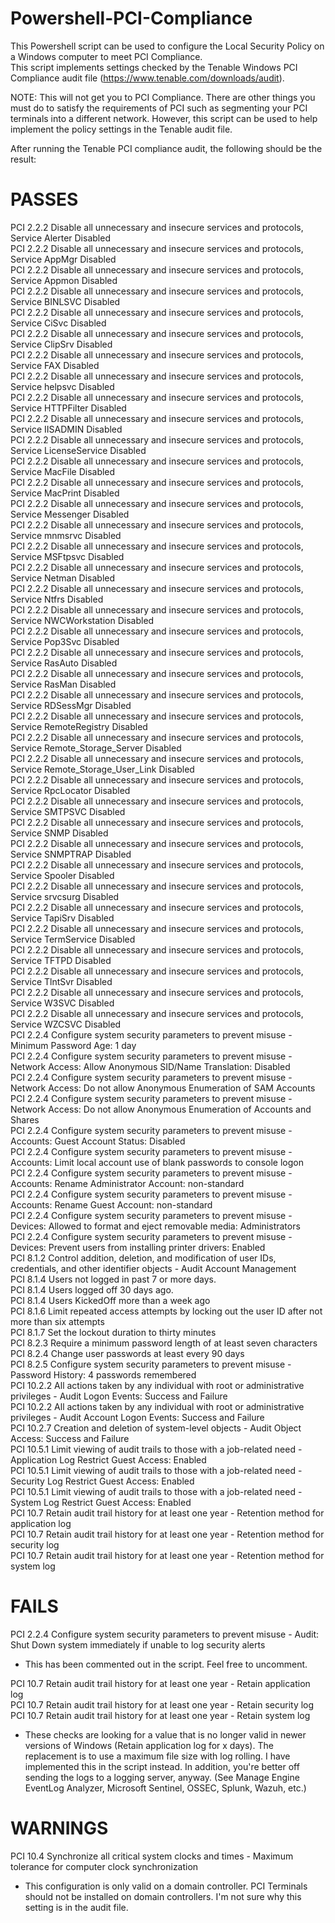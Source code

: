# Powershell-PCI-Compliance
This Powershell script can be used to configure the Local Security Policy on a Windows computer to meet PCI Compliance.  
This script implements settings checked by the Tenable Windows PCI Compliance audit file (https://www.tenable.com/downloads/audit).  

NOTE: This will not get you to PCI Compliance. There are other things you must do to satisfy the requirements of PCI such as segmenting your PCI terminals into a different network. However, this script can be used to help implement the policy settings in the Tenable audit file. 

After running the Tenable PCI compliance audit, the following should be the result:  
# PASSES
PCI 2.2.2 Disable all unnecessary and insecure services and protocols, Service Alerter Disabled  
PCI 2.2.2 Disable all unnecessary and insecure services and protocols, Service AppMgr Disabled  
PCI 2.2.2 Disable all unnecessary and insecure services and protocols, Service Appmon Disabled  
PCI 2.2.2 Disable all unnecessary and insecure services and protocols, Service BINLSVC Disabled  
PCI 2.2.2 Disable all unnecessary and insecure services and protocols, Service CiSvc Disabled  
PCI 2.2.2 Disable all unnecessary and insecure services and protocols, Service ClipSrv Disabled  
PCI 2.2.2 Disable all unnecessary and insecure services and protocols, Service FAX Disabled  
PCI 2.2.2 Disable all unnecessary and insecure services and protocols, Service helpsvc Disabled  
PCI 2.2.2 Disable all unnecessary and insecure services and protocols, Service HTTPFilter Disabled  
PCI 2.2.2 Disable all unnecessary and insecure services and protocols, Service IISADMIN Disabled  
PCI 2.2.2 Disable all unnecessary and insecure services and protocols, Service LicenseService Disabled  
PCI 2.2.2 Disable all unnecessary and insecure services and protocols, Service MacFile Disabled  
PCI 2.2.2 Disable all unnecessary and insecure services and protocols, Service MacPrint Disabled  
PCI 2.2.2 Disable all unnecessary and insecure services and protocols, Service Messenger Disabled  
PCI 2.2.2 Disable all unnecessary and insecure services and protocols, Service mnmsrvc Disabled  
PCI 2.2.2 Disable all unnecessary and insecure services and protocols, Service MSFtpsvc Disabled  
PCI 2.2.2 Disable all unnecessary and insecure services and protocols, Service Netman Disabled  
PCI 2.2.2 Disable all unnecessary and insecure services and protocols, Service Ntfrs Disabled  
PCI 2.2.2 Disable all unnecessary and insecure services and protocols, Service NWCWorkstation Disabled  
PCI 2.2.2 Disable all unnecessary and insecure services and protocols, Service Pop3Svc Disabled  
PCI 2.2.2 Disable all unnecessary and insecure services and protocols, Service RasAuto Disabled  
PCI 2.2.2 Disable all unnecessary and insecure services and protocols, Service RasMan Disabled  
PCI 2.2.2 Disable all unnecessary and insecure services and protocols, Service RDSessMgr Disabled  
PCI 2.2.2 Disable all unnecessary and insecure services and protocols, Service RemoteRegistry Disabled  
PCI 2.2.2 Disable all unnecessary and insecure services and protocols, Service Remote_Storage_Server Disabled  
PCI 2.2.2 Disable all unnecessary and insecure services and protocols, Service Remote_Storage_User_Link Disabled  
PCI 2.2.2 Disable all unnecessary and insecure services and protocols, Service RpcLocator Disabled  
PCI 2.2.2 Disable all unnecessary and insecure services and protocols, Service SMTPSVC Disabled  
PCI 2.2.2 Disable all unnecessary and insecure services and protocols, Service SNMP Disabled  
PCI 2.2.2 Disable all unnecessary and insecure services and protocols, Service SNMPTRAP Disabled  
PCI 2.2.2 Disable all unnecessary and insecure services and protocols, Service Spooler Disabled  
PCI 2.2.2 Disable all unnecessary and insecure services and protocols, Service srvcsurg Disabled  
PCI 2.2.2 Disable all unnecessary and insecure services and protocols, Service TapiSrv Disabled  
PCI 2.2.2 Disable all unnecessary and insecure services and protocols, Service TermService Disabled  
PCI 2.2.2 Disable all unnecessary and insecure services and protocols, Service TFTPD Disabled  
PCI 2.2.2 Disable all unnecessary and insecure services and protocols, Service TlntSvr Disabled  
PCI 2.2.2 Disable all unnecessary and insecure services and protocols, Service W3SVC Disabled  
PCI 2.2.2 Disable all unnecessary and insecure services and protocols, Service WZCSVC Disabled  
PCI 2.2.4 Configure system security parameters to prevent misuse - Minimum Password Age: 1 day  
PCI 2.2.4 Configure system security parameters to prevent misuse - Network Access: Allow Anonymous SID/Name Translation: Disabled  
PCI 2.2.4 Configure system security parameters to prevent misuse - Network Access: Do not allow Anonymous Enumeration of SAM Accounts  
PCI 2.2.4 Configure system security parameters to prevent misuse - Network Access: Do not allow Anonymous Enumeration of Accounts and Shares  
PCI 2.2.4 Configure system security parameters to prevent misuse - Accounts: Guest Account Status: Disabled  
PCI 2.2.4 Configure system security parameters to prevent misuse - Accounts: Limit local account use of blank passwords to console logon  
PCI 2.2.4 Configure system security parameters to prevent misuse - Accounts: Rename Administrator Account: non-standard  
PCI 2.2.4 Configure system security parameters to prevent misuse - Accounts: Rename Guest Account: non-standard  
PCI 2.2.4 Configure system security parameters to prevent misuse - Devices: Allowed to format and eject removable media: Administrators  
PCI 2.2.4 Configure system security parameters to prevent misuse - Devices: Prevent users from installing printer drivers: Enabled  
PCI 8.1.2 Control addition, deletion, and modification of user IDs, credentials, and other identifier objects - Audit Account Management  
PCI 8.1.4 Users not logged in past 7 or more days.  
PCI 8.1.4 Users logged off 30 days ago.  
PCI 8.1.4 Users KickedOff more than a week ago  
PCI 8.1.6 Limit repeated access attempts by locking out the user ID after not more than six attempts  
PCI 8.1.7 Set the lockout duration to thirty minutes  
PCI 8.2.3 Require a minimum password length of at least seven characters  
PCI 8.2.4 Change user passwords at least every 90 days  
PCI 8.2.5 Configure system security parameters to prevent misuse - Password History: 4 passwords remembered  
PCI 10.2.2 All actions taken by any individual with root or administrative privileges - Audit Logon Events: Success and Failure  
PCI 10.2.2 All actions taken by any individual with root or administrative privileges - Audit Account Logon Events: Success and Failure  
PCI 10.2.7 Creation and deletion of system-level objects - Audit Object Access: Success and Failure  
PCI 10.5.1 Limit viewing of audit trails to those with a job-related need - Application Log Restrict Guest Access: Enabled  
PCI 10.5.1 Limit viewing of audit trails to those with a job-related need - Security Log Restrict Guest Access: Enabled  
PCI 10.5.1 Limit viewing of audit trails to those with a job-related need -  System Log Restrict Guest Access: Enabled  
PCI 10.7 Retain audit trail history for at least one year - Retention method for application log  
PCI 10.7 Retain audit trail history for at least one year - Retention method for security log  
PCI 10.7 Retain audit trail history for at least one year - Retention method for system log  

# FAILS
PCI 2.2.4 Configure system security parameters to prevent misuse - Audit: Shut Down system immediately if unable to log security alerts  
- This has been commented out in the script. Feel free to uncomment.

PCI 10.7 Retain audit trail history for at least one year - Retain application log  
PCI 10.7 Retain audit trail history for at least one year - Retain security log  
PCI 10.7 Retain audit trail history for at least one year - Retain system log  
  - These checks are looking for a value that is no longer valid in newer versions of Windows (Retain application log for x days). The replacement is to use a maximum file size with log rolling. I have implemented this in the script instead. In addition, you're better off sending the logs to a logging server, anyway. (See Manage Engine EventLog Analyzer, Microsoft Sentinel, OSSEC, Splunk, Wazuh, etc.)

# WARNINGS
PCI 10.4 Synchronize all critical system clocks and times - Maximum tolerance for computer clock synchronization  
  - This configuration is only valid on a domain controller. PCI Terminals should not be installed on domain controllers. I'm not sure why this setting is in the audit file.

